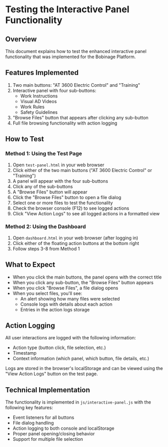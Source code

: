 # Testing the Interactive Panel Functionality

## Overview
This document explains how to test the enhanced interactive panel functionality that was implemented for the Bobinage Platform.

## Features Implemented
1. Two main buttons: "AT 3600 Electric Control" and "Training"
2. Interactive panel with four sub-buttons:
   - Work Instructions
   - Visual AD Videos
   - Work Rules
   - Safety Guidelines
3. "Browse Files" button that appears after clicking any sub-button
4. Full file browsing functionality with action logging

## How to Test

### Method 1: Using the Test Page
1. Open `test-panel.html` in your web browser
2. Click either of the two main buttons ("AT 3600 Electric Control" or "Training")
3. A panel will appear with the four sub-buttons
4. Click any of the sub-buttons
5. A "Browse Files" button will appear
6. Click the "Browse Files" button to open a file dialog
7. Select one or more files to test the functionality
8. Check the browser console (F12) to see logged actions
9. Click "View Action Logs" to see all logged actions in a formatted view

### Method 2: Using the Dashboard
1. Open `dashboard.html` in your web browser (after logging in)
2. Click either of the floating action buttons at the bottom right
3. Follow steps 3-8 from Method 1

## What to Expect
- When you click the main buttons, the panel opens with the correct title
- When you click any sub-button, the "Browse Files" button appears
- When you click "Browse Files", a file dialog opens
- When you select files, you'll see:
  - An alert showing how many files were selected
  - Console logs with details about each action
  - Entries in the action logs storage

## Action Logging
All user interactions are logged with the following information:
- Action type (button click, file selection, etc.)
- Timestamp
- Context information (which panel, which button, file details, etc.)

Logs are stored in the browser's localStorage and can be viewed using the "View Action Logs" button on the test page.

## Technical Implementation
The functionality is implemented in `js/interactive-panel.js` with the following key features:
- Event listeners for all buttons
- File dialog handling
- Action logging to both console and localStorage
- Proper panel opening/closing behavior
- Support for multiple file selection